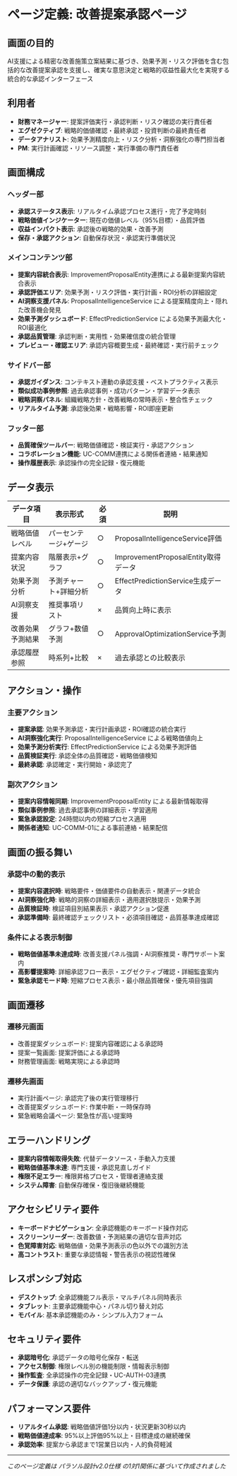 # ページ定義: 改善提案承認ページ

## 画面の目的
AI支援による精密な改善施策立案結果に基づき、効果予測・リスク評価を含む包括的な改善提案承認を支援し、確実な意思決定と戦略的収益性最大化を実現する統合的な承認インターフェース

## 利用者
- **財務マネージャー**: 提案評価実行・承認判断・リスク確認の実行責任者
- **エグゼクティブ**: 戦略的価値確認・最終承認・投資判断の最終責任者
- **データアナリスト**: 効果予測精度向上・リスク分析・洞察強化の専門担当者
- **PM**: 実行計画確認・リソース調整・実行準備の専門責任者

## 画面構成

### ヘッダー部
- **承認ステータス表示**: リアルタイム承認プロセス進行・完了予定時刻
- **戦略価値インジケーター**: 現在の価値レベル（95%目標）・品質評価
- **収益インパクト表示**: 承認後の戦略的効果・改善予測
- **保存・承認アクション**: 自動保存状況・承認実行準備状況

### メインコンテンツ部
- **提案内容統合表示**: ImprovementProposalEntity連携による最新提案内容統合表示
- **承認評価エリア**: 効果予測・リスク評価・実行計画・ROI分析の詳細設定
- **AI洞察支援パネル**: ProposalIntelligenceService による提案精度向上・隠れた改善機会発見
- **効果予測ダッシュボード**: EffectPredictionService による効果予測最大化・ROI最適化
- **承認品質管理**: 承認判断・実用性・効果確信度の統合管理
- **プレビュー・確認エリア**: 承認内容概要生成・最終確認・実行前チェック

### サイドバー部
- **承認ガイダンス**: コンテキスト連動の承認支援・ベストプラクティス表示
- **類似成功事例参照**: 過去承認事例・成功パターン・学習データ表示
- **戦略洞察パネル**: 組織戦略方針・改善戦略の常時表示・整合性チェック
- **リアルタイム予測**: 承認後効果・戦略影響・ROI即座更新

### フッター部
- **品質確保ツールバー**: 戦略価値確認・検証実行・承認アクション
- **コラボレーション機能**: UC-COMM連携による関係者連絡・結果通知
- **操作履歴表示**: 承認操作の完全記録・復元機能

## データ表示

| データ項目 | 表示形式 | 必須 | 説明 |
|-----------|---------|------|------|
| 戦略価値レベル | パーセンテージ+ゲージ | ○ | ProposalIntelligenceService評価 |
| 提案内容状況 | 階層表示+グラフ | ○ | ImprovementProposalEntity取得データ |
| 効果予測分析 | 予測チャート+詳細分析 | ○ | EffectPredictionService生成データ |
| AI洞察支援 | 推奨事項リスト | × | 品質向上時に表示 |
| 改善効果予測結果 | グラフ+数値予測 | ○ | ApprovalOptimizationService予測 |
| 承認履歴参照 | 時系列+比較 | × | 過去承認との比較表示 |

## アクション・操作

### 主要アクション
- **提案承認**: 効果予測承認・実行計画承認・ROI確認の統合実行
- **AI洞察強化実行**: ProposalIntelligenceService による戦略価値向上
- **効果予測分析実行**: EffectPredictionService による効果予測評価
- **品質検証実行**: 承認全体の品質確認・戦略価値検知
- **最終承認**: 承認確定・実行開始・承認完了

### 副次アクション
- **提案内容情報同期**: ImprovementProposalEntity による最新情報取得
- **類似事例参照**: 過去承認事例の詳細表示・学習適用
- **緊急承認設定**: 24時間以内の短縮プロセス適用
- **関係者通知**: UC-COMM-01による事前連絡・結果配信

## 画面の振る舞い

### 承認中の動的表示
- **提案内容選択時**: 戦略要件・価値要件の自動表示・関連データ統合
- **AI洞察強化時**: 戦略的洞察の詳細表示・適用選択肢提示・効果予測
- **品質検証時**: 検証項目別結果表示・承認アクション促進
- **承認準備時**: 最終確認チェックリスト・必須項目確認・品質基準達成確認

### 条件による表示制御
- **戦略価値基準未達成時**: 改善支援パネル強調・AI洞察推奨・専門サポート案内
- **高影響提案時**: 詳細承認フロー表示・エグゼクティブ確認・詳細監査案内
- **緊急承認モード時**: 短縮プロセス表示・最小限品質確保・優先項目強調

## 画面遷移

### 遷移元画面
- 改善提案ダッシュボード: 提案内容確認による承認時
- 提案一覧画面: 提案評価による承認時
- 財務管理画面: 戦略実現による承認時

### 遷移先画面
- 実行計画ページ: 承認完了後の実行管理移行
- 改善提案ダッシュボード: 作業中断・一時保存時
- 緊急戦略会議ページ: 緊急性が高い提案時

## エラーハンドリング
- **提案内容情報取得失敗**: 代替データソース・手動入力支援
- **戦略価値基準未達**: 専門支援・承認見直しガイド
- **権限不足エラー**: 権限昇格プロセス・管理者連絡支援
- **システム障害**: 自動保存確保・復旧後継続機能

## アクセシビリティ要件
- **キーボードナビゲーション**: 全承認機能のキーボード操作対応
- **スクリーンリーダー**: 改善数値・予測結果の適切な音声対応
- **色覚障害対応**: 戦略価値・効果予測表示の色以外での識別方法
- **高コントラスト**: 重要な承認情報・警告表示の視認性確保

## レスポンシブ対応
- **デスクトップ**: 全承認機能フル表示・マルチパネル同時表示
- **タブレット**: 主要承認機能中心・パネル切り替え対応
- **モバイル**: 基本承認機能のみ・シンプル入力フォーム

## セキュリティ要件
- **承認暗号化**: 承認データの暗号化保存・転送
- **アクセス制御**: 権限レベル別の機能制限・情報表示制御
- **操作監査**: 全承認操作の完全記録・UC-AUTH-03連携
- **データ保護**: 承認の適切なバックアップ・復元機能

## パフォーマンス要件
- **リアルタイム承認**: 戦略価値評価1分以内・状況更新30秒以内
- **戦略価値達成率**: 95%以上評価95%以上・目標達成の継続確保
- **承認効率**: 提案から承認まで1営業日以内・人的負荷軽減

---
*このページ定義は パラソル設計v2.0仕様 の1対1関係に基づいて作成されました*